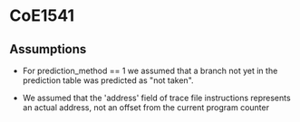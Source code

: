 # CoE1541

## Assumptions

- For prediction_method == 1 we assumed that a branch not yet in the prediction table was predicted as "not taken".

- We assumed that the 'address' field of trace file instructions represents an actual address, not an offset from the current program counter